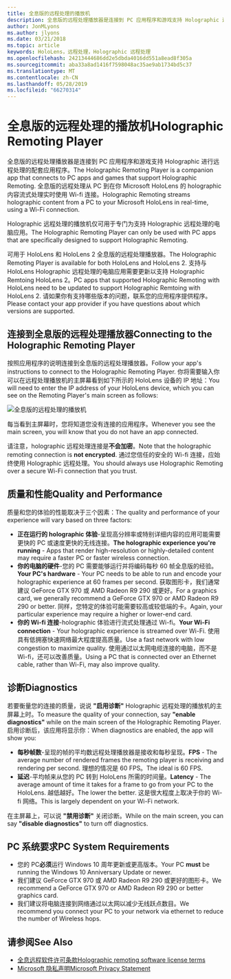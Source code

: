 ```yaml
---
title: 全息版的远程处理的播放机
description: 全息版的远程处理播放器是连接到 PC 应用程序和游戏支持 Holographic 进行远程处理的配套应用程序。 全息版的远程处理从 PC 到在你 Microsoft HoloLens 的 holographic 内容流式处理实时使用 Wi-fi 连接。
author: JonMLyons
ms.author: jlyons
ms.date: 03/21/2018
ms.topic: article
keywords: HoloLens，远程处理，Holographic 远程处理
ms.openlocfilehash: 24213444686dd2e5dbda4016dd551a8ead8f305a
ms.sourcegitcommit: aba33a8ad1416f7598048ac35ae9ab1734bd5c37
ms.translationtype: MT
ms.contentlocale: zh-CN
ms.lasthandoff: 05/28/2019
ms.locfileid: "66270314"
---
```

# <a name="holographic-remoting-player"></a><span data-ttu-id="b3b76-105">全息版的远程处理的播放机</span><span class="sxs-lookup"><span data-stu-id="b3b76-105">Holographic Remoting Player</span></span>

<span data-ttu-id="b3b76-106">全息版的远程处理播放器是连接到 PC 应用程序和游戏支持 Holographic 进行远程处理的配套应用程序。</span><span class="sxs-lookup"><span data-stu-id="b3b76-106">The Holographic Remoting Player is a companion app that connects to PC apps and games that support Holographic Remoting.</span></span> <span data-ttu-id="b3b76-107">全息版的远程处理从 PC 到在你 Microsoft HoloLens 的 holographic 内容流式处理实时使用 Wi-fi 连接。</span><span class="sxs-lookup"><span data-stu-id="b3b76-107">Holographic Remoting streams holographic content from a PC to your Microsoft HoloLens in real-time, using a Wi-Fi connection.</span></span>

<span data-ttu-id="b3b76-108">Holographic 远程处理的播放机仅可用于专门为支持 Holographic 远程处理的电脑应用。</span><span class="sxs-lookup"><span data-stu-id="b3b76-108">The Holographic Remoting Player can only be used with PC apps that are specifically designed to support Holographic Remoting.</span></span>

<span data-ttu-id="b3b76-109">可用于 HoloLens 和 HoloLens 2 全息版的远程处理播放器。</span><span class="sxs-lookup"><span data-stu-id="b3b76-109">The Holographic Remoting Player is available for both HoloLens and HoloLens 2.</span></span>  <span data-ttu-id="b3b76-110">支持与 HoloLens Holographic 远程处理的电脑应用需要更新以支持 Holographic Remtoing HoloLens 2。</span><span class="sxs-lookup"><span data-stu-id="b3b76-110">PC apps that supported Holographic Remoting with HoloLens need to be updated to support Holographic Remtoing with HoloLens 2.</span></span>  <span data-ttu-id="b3b76-111">请如果你有支持哪些版本的问题，联系您的应用程序提供程序。</span><span class="sxs-lookup"><span data-stu-id="b3b76-111">Please contact your app provider if you have questions about which versions are supported.</span></span>

## <a name="connecting-to-the-holographic-remoting-player"></a><span data-ttu-id="b3b76-112">连接到全息版的远程处理播放器</span><span class="sxs-lookup"><span data-stu-id="b3b76-112">Connecting to the Holographic Remoting Player</span></span>

<span data-ttu-id="b3b76-113">按照应用程序的说明连接到全息版的远程处理播放器。</span><span class="sxs-lookup"><span data-stu-id="b3b76-113">Follow your app's instructions to connect to the Holographic Remoting Player.</span></span> <span data-ttu-id="b3b76-114">你将需要输入你可以在远程处理播放机的主屏幕看到如下所示的 HoloLens 设备的 IP 地址：</span><span class="sxs-lookup"><span data-stu-id="b3b76-114">You will need to enter the IP address of your HoloLens device, which you can see on the Remoting Player's main screen as follows:</span></span>

![全息版的远程处理的播放机](images/holographicremotingplayer.png)

<span data-ttu-id="b3b76-116">每当看到主屏幕时，您将知道您没有连接的应用程序。</span><span class="sxs-lookup"><span data-stu-id="b3b76-116">Whenever you see the main screen, you will know that you do not have an app connected.</span></span>

<span data-ttu-id="b3b76-117">请注意，holographic 远程处理连接是**不会加密**。</span><span class="sxs-lookup"><span data-stu-id="b3b76-117">Note that the holographic remoting connection is **not encrypted**.</span></span> <span data-ttu-id="b3b76-118">通过您信任的安全的 Wi-fi 连接，应始终使用 Holographic 远程处理。</span><span class="sxs-lookup"><span data-stu-id="b3b76-118">You should always use Holographic Remoting over a secure Wi-Fi connection that you trust.</span></span>

## <a name="quality-and-performance"></a><span data-ttu-id="b3b76-119">质量和性能</span><span class="sxs-lookup"><span data-stu-id="b3b76-119">Quality and Performance</span></span>

<span data-ttu-id="b3b76-120">质量和您的体验的性能取决于三个因素：</span><span class="sxs-lookup"><span data-stu-id="b3b76-120">The quality and performance of your experience will vary based on three factors:</span></span>
* <span data-ttu-id="b3b76-121">**正在运行的 holographic 体验**-呈现高分辨率或特别详细内容的应用可能需要更快的 PC 或速度更快的无线连接。</span><span class="sxs-lookup"><span data-stu-id="b3b76-121">**The holographic experience you're running** - Apps that render high-resolution or highly-detailed content may require a faster PC or faster wireless connection.</span></span>
* <span data-ttu-id="b3b76-122">**你的电脑的硬件**-您的 PC 需要能够运行并将编码每秒 60 帧全息版的经验。</span><span class="sxs-lookup"><span data-stu-id="b3b76-122">**Your PC's hardware** - Your PC needs to be able to run and encode your holographic experience at 60 frames per second.</span></span> <span data-ttu-id="b3b76-123">获取图形卡，我们通常建议 GeForce GTX 970 或 AMD Radeon R9 290 或更好。</span><span class="sxs-lookup"><span data-stu-id="b3b76-123">For a graphics card, we generally recommend a GeForce GTX 970 or AMD Radeon R9 290 or better.</span></span> <span data-ttu-id="b3b76-124">同样，您特定的体验可能需要较高或较低端的卡。</span><span class="sxs-lookup"><span data-stu-id="b3b76-124">Again, your particular experience may require a higher or lower-end card.</span></span>
* <span data-ttu-id="b3b76-125">**你的 Wi-fi 连接**-holographic 体验进行流式处理通过 Wi-fi。</span><span class="sxs-lookup"><span data-stu-id="b3b76-125">**Your Wi-Fi connection** - Your holographic experience is streamed over Wi-Fi.</span></span> <span data-ttu-id="b3b76-126">使用具有低拥塞快速网络最大程度提高质量。</span><span class="sxs-lookup"><span data-stu-id="b3b76-126">Use a fast network with low congestion to maximize quality.</span></span> <span data-ttu-id="b3b76-127">使用通过以太网电缆连接的电脑，而不是 Wi-fi，还可以改善质量。</span><span class="sxs-lookup"><span data-stu-id="b3b76-127">Using a PC that is connected over an Ethernet cable, rather than Wi-Fi, may also improve quality.</span></span>

## <a name="diagnostics"></a><span data-ttu-id="b3b76-128">诊断</span><span class="sxs-lookup"><span data-stu-id="b3b76-128">Diagnostics</span></span>

<span data-ttu-id="b3b76-129">若要衡量您的连接的质量，说说 **"启用诊断"** Holographic 远程处理的播放机的主屏幕上时。</span><span class="sxs-lookup"><span data-stu-id="b3b76-129">To measure the quality of your connection, say **"enable diagnostics"** while on the main screen of the Holographic Remoting Player.</span></span> <span data-ttu-id="b3b76-130">启用诊断后，该应用将显示你：</span><span class="sxs-lookup"><span data-stu-id="b3b76-130">When diagnostics are enabled, the app will show you:</span></span>
* <span data-ttu-id="b3b76-131">**每秒帧数**-呈现的帧的平均数远程处理播放器是接收和每秒呈现。</span><span class="sxs-lookup"><span data-stu-id="b3b76-131">**FPS** - The average number of rendered frames the remoting player is receiving and rendering per second.</span></span> <span data-ttu-id="b3b76-132">理想的情况是 60 FPS。</span><span class="sxs-lookup"><span data-stu-id="b3b76-132">The ideal is 60 FPS.</span></span>
* <span data-ttu-id="b3b76-133">**延迟**-平均帧来从您的 PC 转到 HoloLens 所需的时间量。</span><span class="sxs-lookup"><span data-stu-id="b3b76-133">**Latency** - The average amount of time it takes for a frame to go from your PC to the HoloLens.</span></span> <span data-ttu-id="b3b76-134">越低越好。</span><span class="sxs-lookup"><span data-stu-id="b3b76-134">The lower the better.</span></span> <span data-ttu-id="b3b76-135">这是很大程度上取决于你的 Wi-fi 网络。</span><span class="sxs-lookup"><span data-stu-id="b3b76-135">This is largely dependent on your Wi-Fi network.</span></span>

<span data-ttu-id="b3b76-136">在主屏幕上，可以说 **"禁用诊断"** 关闭诊断。</span><span class="sxs-lookup"><span data-stu-id="b3b76-136">While on the main screen, you can say **"disable diagnostics"** to turn off diagnostics.</span></span>

## <a name="pc-system-requirements"></a><span data-ttu-id="b3b76-137">PC 系统要求</span><span class="sxs-lookup"><span data-stu-id="b3b76-137">PC System Requirements</span></span>
* <span data-ttu-id="b3b76-138">您的 PC**必须**运行 Windows 10 周年更新或更高版本。</span><span class="sxs-lookup"><span data-stu-id="b3b76-138">Your PC **must** be running the Windows 10 Anniversary Update or newer.</span></span>
* <span data-ttu-id="b3b76-139">我们建议 GeForce GTX 970 或 AMD Radeon R9 290 或更好的图形卡。</span><span class="sxs-lookup"><span data-stu-id="b3b76-139">We recommend a GeForce GTX 970 or AMD Radeon R9 290 or better graphics card.</span></span>
* <span data-ttu-id="b3b76-140">我们建议将电脑连接到网络通过以太网以减少无线跃点数目。</span><span class="sxs-lookup"><span data-stu-id="b3b76-140">We recommend you connect your PC to your network via ethernet to reduce the number of Wireless hops.</span></span>

## <a name="see-also"></a><span data-ttu-id="b3b76-141">请参阅</span><span class="sxs-lookup"><span data-stu-id="b3b76-141">See Also</span></span>
* [<span data-ttu-id="b3b76-142">全息远程软件许可条款</span><span class="sxs-lookup"><span data-stu-id="b3b76-142">Holographic remoting software license terms</span></span>](microsoft-holographic-remoting-software-license-terms.md)
* [<span data-ttu-id="b3b76-143">Microsoft 隐私声明</span><span class="sxs-lookup"><span data-stu-id="b3b76-143">Microsoft Privacy Statement</span></span>](https://go.microsoft.com/fwlink/?LinkId=521839)
